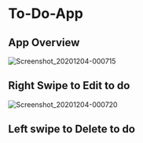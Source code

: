 # To-Do-App

## App Overview
![Screenshot_20201204-000715](https://user-images.githubusercontent.com/35537067/101073739-e9aa1780-35c5-11eb-9bd1-37f40e1fd5ab.png)


## Right Swipe to Edit to do
![Screenshot_20201204-000720](https://user-images.githubusercontent.com/35537067/101073748-ec0c7180-35c5-11eb-9ef4-7f661de0b220.png)

## Left swipe to Delete to do
